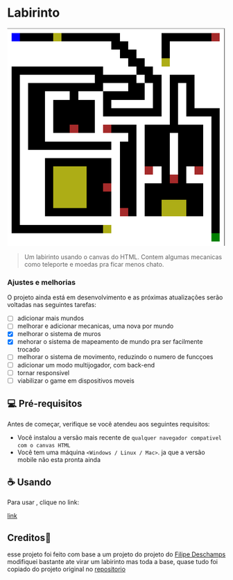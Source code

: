# Labirinto

<img src="assets/img/print-aplicação.png"  alt="print da aplicação" >

> Um labirinto usando o canvas do HTML. Contem algumas mecanicas como teleporte e moedas pra ficar menos chato.

### Ajustes e melhorias

O projeto ainda está em desenvolvimento e as próximas atualizações serão voltadas nas seguintes tarefas:

- [ ] adicionar mais mundos
- [ ] melhorar e adicionar mecanicas, uma nova por mundo
- [x] melhorar o sistema de muros
- [x] mehorar o sistema de mapeamento de mundo pra ser facilmente trocado
- [ ] melhorar o sistema de movimento, reduzindo o numero de funcçoes
- [ ] adicionar um modo multijogador, com back-end
- [ ] tornar responsivel
- [ ] viabilizar o game em dispositivos moveis

## 💻 Pré-requisitos

Antes de começar, verifique se você atendeu aos seguintes requisitos:

- Você instalou a versão mais recente de `qualquer navegador compativel com o canvas HTML`
- Você tem uma máquina `<Windows / Linux / Mac>`. ja que a versão mobile não esta pronta ainda

## ☕ Usando <Labirinto>

Para usar <labirinto>, clique no link:


[link](https://vinipet.github.io/labirinto/)

## Creditos🤝 

esse projeto foi feito com base a um projeto do projeto do [Filipe Deschamps](https://github.com/filipedeschamps) modifiquei bastante ate virar um labirinto mas toda a base, quase tudo foi copiado do projeto original no [repositorio](https://github.com/filipedeschamps/meu-primeiro-jogo-multiplayer)


